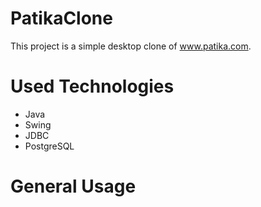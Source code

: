 # PatikaClone

This project is a simple desktop clone of www.patika.com.

# Used Technologies
- Java
- Swing
- JDBC
- PostgreSQL
 
# General Usage


